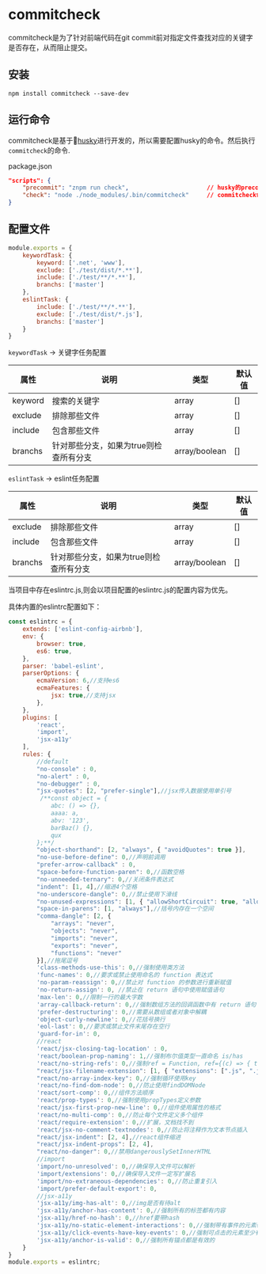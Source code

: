 # commitcheck

commitcheck是为了针对前端代码在git commit前对指定文件查找对应的关键字是否存在，从而阻止提交。

## 安装

```shell
npm install commitcheck --save-dev
```

## 运行命令

commitcheck是基于[husky](https://github.com/typicode/husky)进行开发的，所以需要配置husky的命令。然后执行`commitcheck`的命令.

package.json

```json
"scripts": {
    "precommit": "znpm run check",                      // husky的precommit命令
    "check": "node ./node_modules/.bin/commitcheck"     // commitcheck命令
}
```

## 配置文件

```js
module.exports = {
    keywordTask: {
        keyword: ['.net', 'www'],
        exclude: ['./test/dist/*.**'],
        include: ['./test/**/*.**'],
        branchs: ['master']
    },
    eslintTask: {
        include: ['./test/**/*.**'],
        exclude: ['./test/dist/*.js'],
        branchs: ['master']
    }
}
```

`keywordTask` -> 关键字任务配置

| 属性    | 说明         | 类型  | 默认值 |
| ------- | ------------ | ----- | ------ |
| keyword | 搜索的关键字 | array | []     |
| exclude | 排除那些文件 | array | []     |
| include | 包含那些文件 | array | []     |
| branchs | 针对那些分支，如果为true则检查所有分支 | array/boolean | []     |

`eslintTask` -> eslint任务配置

| 属性         | 说明             | 类型    | 默认值 |
| ------------ | ---------------- | ------- | ------ |
| exclude      | 排除那些文件     | array   | []     |
| include      | 包含那些文件     | array   | []     |
| branchs      | 针对那些分支，如果为true则检查所有分支     | array/boolean   | []     |

当项目中存在eslintrc.js,则会以项目配置的eslintrc.js的配置内容为优先。

具体内置的eslintrc配置如下：

```js
const eslintrc = {
    extends: ['eslint-config-airbnb'],
    env: {
        browser: true,
        es6: true,
    },
    parser: 'babel-eslint',
    parserOptions: {
        ecmaVersion: 6,//支持es6
        ecmaFeatures: {
            jsx: true,//支持jsx
        },
    },
    plugins: [
        'react',
        'import',
        'jsx-a11y'
    ],
    rules: {
        //default
        "no-console" : 0,
        "no-alert" : 0,
        "no-debugger" : 0,
        "jsx-quotes": [2, "prefer-single"],//jsx传入数据使用单引号
         /**const object = {
            abc: () => {},
            aaaa: a,
            abv: '123',
            barBaz() {},
            qux
        };**/
        "object-shorthand": [2, "always", { "avoidQuotes": true }],
        "no-use-before-define": 0,//声明前调用
        "prefer-arrow-callback" : 0,
        "space-before-function-paren": 0,//函数空格
        "no-unneeded-ternary": 0,//关闭条件表达式
        "indent": [1, 4],//缩进4个空格
        "no-underscore-dangle": 0,//禁止使用下滑线
        "no-unused-expressions": [1, { "allowShortCircuit": true, "allowTernary": true }],// a() && b() a || b 
        "space-in-parens": [1, "always"],//括号内存在一个空间
        "comma-dangle": [2, {
            "arrays": "never",
            "objects": "never",
            "imports": "never",
            "exports": "never",
            "functions": "never"
        }],//拖尾逗号
        'class-methods-use-this': 0,//强制使用类方法
        'func-names': 0,//要求或禁止使用命名的 function 表达式
        'no-param-reassign': 0,//禁止对 function 的参数进行重新赋值
        'no-return-assign': 0, //禁止在 return 语句中使用赋值语句
        'max-len': 0,//限制一行的最大字数
        'array-callback-return': 0,//强制数组方法的回调函数中有 return 语句
        'prefer-destructuring': 0,//需要从数组或者对象中解耦
        'object-curly-newline': 0,//花括号换行
        'eol-last': 0,//要求或禁止文件末尾存在空行
        'guard-for-in': 0,
        //react
        'react/jsx-closing-tag-location' : 0,
        'react/boolean-prop-naming': 1,//强制布尔值类型一直命名 is/has
        'react/no-string-refs': 0,//强制ref = Function, ref={(c) => { this.hello = c; }}
        "react/jsx-filename-extension": [1, { "extensions": [".js", ".jsx"] }],//限制jsx语法在那些文件内
        "react/no-array-index-key": 0,//强制循环使用key
        'react/no-find-dom-node': 0,//防止使用findDOMNode
        'react/sort-comp': 0,//组件方法顺序
        'react/prop-types': 0,//强制使用propTypes定义参数
        'react/jsx-first-prop-new-line': 0,//组件使用属性的格式
        'react/no-multi-comp': 0,//防止每个文件定义多个组件
        'react/require-extension': 0,//扩展，文档找不到
        'react/jsx-no-comment-textnodes': 0,//防止将注释作为文本节点插入
        "react/jsx-indent": [2, 4],//react组件缩进
        "react/jsx-indent-props": [2, 4],
        "react/no-danger": 0,//禁用dangerouslySetInnerHTML
        //import
        'import/no-unresolved': 0,//确保导入文件可以解析
        'import/extensions': 0,//确保导入文件一定写扩展名
        'import/no-extraneous-dependencies': 0,//防止重复引入
        'import/prefer-default-export': 0,
        //jsx-a11y
        'jsx-a11y/img-has-alt': 0,//img是否有待alt
        'jsx-a11y/anchor-has-content': 0,//强制所有的标签都有内容
        'jsx-a11y/href-no-hash': 0,//href要带hash
        'jsx-a11y/no-static-element-interactions': 0,//强制带有事件的元素带有属性class，type等
        'jsx-a11y/click-events-have-key-events': 0,//强制可点击的元素至少有一个键盘事件
        'jsx-a11y/anchor-is-valid': 0,//强制所有锚点都是有效的
    }
}
module.exports = eslintrc;
```


